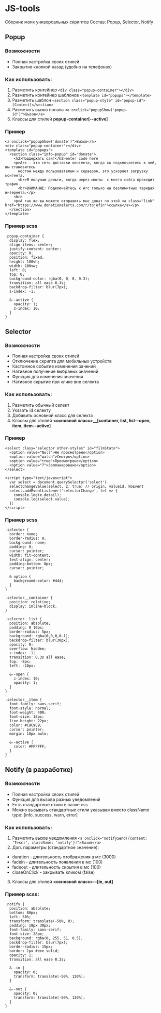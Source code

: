 
# JS-tools
Сборник моих универсальных скриптов
Состав: Popup, Selector, Notify

## Popup

### Возможности
- Полная настройка своих стилей
- Закрытие кнопкой назад (удобно на телефонах)

### Как использовать:
1. Разметить контейнер `<div class="popup-container"></div>`
2. Разметить контейнер шаблонов `<template id="popups"></template>`
3. Разметить шаблон `<section class="popup-style" id="popup-id">[Content]</section>`
4. Разметить вызов попапа `<a onclick="popupShow('popup-id')">Вызов</a>`
5. Классы для стилей **popup-container[--active]**

### Пример

    <a onclick="popupShow('donate')">Вызов</a>
    <div class="popup-container"></div>
    <template id="popups">
      <section class="info-popup" id="donate">
        <h2>Поддержать сайт</h2>enter code here
        <p>Arc - это сеть доставки контента, когда вы подключаетесь к ней, вы становитесь
          мостом между пользователем и сервером, это ускоряет загрузку контента.
          <br>Я получаю деньги, когда через мосты  с моего сайта проходит трафик.
          <br>ВНИМАНИЕ: Подключайтесь к Arc только на безлимитных тарифах интернета.</p>
        <br>
        <p>А так же вы можете отправить мне донат по этой <a class="link" href="https://www.donationalerts.com/r/tojefin">ссылке</a></p>
      </section>
    </template>

### Пример scss

    .popup-container {
      display: flex;
      align-items: center;
      justify-content: center;
      opacity: 0;
      position: fixed;
      height: 100vh;
      width: 100vw;
      left: 0;
      top: 0;
      background-color: rgba(0, 0, 0, 0.3);
      transition: all ease 0.3s;
      backdrop-filter: blur(7px);
      z-index: -1;

      &--active {
        opacity: 1;
        z-index: 10;
      }
    }

## Selector

### Возможности
- Полная настройка своих стилей
- Отключение скрипта для мобильных устройств
- Кастомное событие изменения зачений
- Нативное получение выбраных значений
- Функция для изменения значения
- Нативное скрытие при клике вне селекта

### Как использовать:
1. Разметить обычный селект
2. Указать id селекту
3. Добавить основной класс для селекта
4. Классы для стилей **<основной класс>__[container, list, list--open, item, item--active]**

### Пример

    <select class="selector other-styles" id="filmState">
      <option value="Null">Не просмотрено</option>
      <option value="watch">Смотрю</option>
      <option value="true">Просмотрено</option>
      <option value="7">Запланировано</option>
    </select>

    <script type="text/javascript">
      var select = document.querySelector('select')
      selectChangeValue(select, 2, true) // origin, valueid, NoEvent
      select.addEventListener('selectorChange', (e) => {
        console.log(e.detail);
        console.log(select.value);
      })
    </script>

### Пример scss

    .selector {
      border: none;
      border-radius: 0;
      background: none;
      padding: 0;
      cursor: pointer;
      width: fit-content;
      text-align: center;
      padding-bottom: 8px;
      cursor: pointer;

      & option {
        background-color: #444;
      }
    }

    .selector__container {
      position: reletive;
      display: inline-block;
    }

    .selector__list {
      position: absolute;
      padding: 0 10px;
      border-radius: 5px;
      background: rgba(0,0,0,0.1);
      backdrop-filter: blur(30px);
      opacity: 0;
      overflow: hidden;
      z-index: -1;
      transition: 0.3s all ease;
      top: -8px;
      left: -10px;

      &--open {
        z-index: 10;
        opacity: 1;
      }
    }

    .selector__item {
      font-family: sans-serif;
      font-style: normal;
      font-weight: 400;
      font-size: 18px;
      line-height: 22px;
      color: #C9C9C9;
      cursor: pointer;
      margin: 10px auto;

      &--active {
        color: #FFFFFF;
      }
    }


## Notify (в разработке)

### Возможности
- Полная настройка своих стилей
- Функция для вызова разных уведомлений
- Есть стандартные стили в папке css
- Можно вызывать стандартные стили указывая вместо className type: [info, success, warn, error]

### Как использовать:
1. Разметить вызов уведомления `<a onclick="notifySend({content: 'Текст', className: 'notify'})">Вызов</a>`
2. Доп. параметры (стандартное значение):
- duration - длительность отображения в мс (3000)
- fadein - длительность появления в мс (100)
- fadeout - длительность скрытия в мс (100)
- closeOnClick - закрывать кликом (false)
3. Классы для стилей **<основной класс>--[in, out]**

### Пример scss:

    .notify {
      position: absolute;
      bottom: 80px;
      left: 50%;
      transform: translate(-50%, 0);
      padding: 10px 30px;
      font-family: sans-serif;
      font-size: 28px;
      background: rgba(0, 255, 51, 0.5);
      backdrop-filter: blur(7px);
      border-radius: 15px;
      border: 1px #eee solid;
      opacity: 1;
      transition: all ease 0.3s;

      &--in {
        opacity: 0;
        transform: translate(-50%, 120%);
      }

      &--out {
        opacity: 0;
        transform: translate(-50%, 120%);
      }
    }
